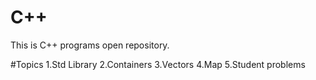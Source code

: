 # C++
This is C++ programs open repository. 

#Topics
1.Std Library
2.Containers
3.Vectors
4.Map
5.Student problems
